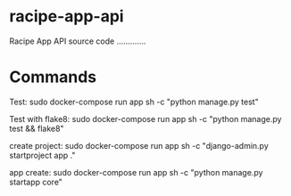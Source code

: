 # racipe-app-api
Racipe App API source code
.............
# Commands

Test: sudo docker-compose run app sh -c "python manage.py test"

Test with flake8: sudo docker-compose run app sh -c "python manage.py test && flake8"


create project: sudo docker-compose run app sh -c "django-admin.py startproject app ."

app create: sudo docker-compose run app sh -c "python manage.py startapp core"